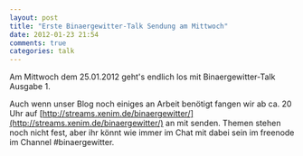 ```yaml
---
layout: post
title: "Erste Binaergewitter-Talk Sendung am Mittwoch"
date: 2012-01-23 21:54
comments: true
categories: talk
---
```

Am Mittwoch dem 25.01.2012 geht's endlich los mit Binaergewitter-Talk Ausgabe 1.

Auch wenn unser Blog noch einiges an Arbeit benötigt fangen wir ab ca. 20 Uhr auf [http://streams.xenim.de/binaergewitter/](http://streams.xenim.de/binaergewitter/) an mit senden. Themen stehen noch nicht fest, aber ihr könnt wie immer im Chat mit dabei sein im freenode im Channel #binaergewitter.
